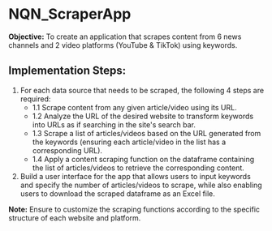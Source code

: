 # NQN_ScraperApp
**Objective:**  To create an application that scrapes content from 6 news channels and 2 video platforms (YouTube & TikTok) using keywords.

## Implementation Steps:
1. For each data source that needs to be scraped, the following 4 steps are required:
    * 1.1 Scrape content from any given article/video using its URL.
    * 1.2 Analyze the URL of the desired website to transform keywords into URLs as if searching in the site's search bar.
    * 1.3 Scrape a list of articles/videos based on the URL generated from the keywords (ensuring each article/video in the list has a corresponding URL).
    * 1.4 Apply a content scraping function on the dataframe containing the list of articles/videos to retrieve the corresponding content.
2. Build a user interface for the app that allows users to input keywords and specify the number of articles/videos to scrape, while also enabling users to download the scraped dataframe as an Excel file.

**Note:** Ensure to customize the scraping functions according to the specific structure of each website and platform.
